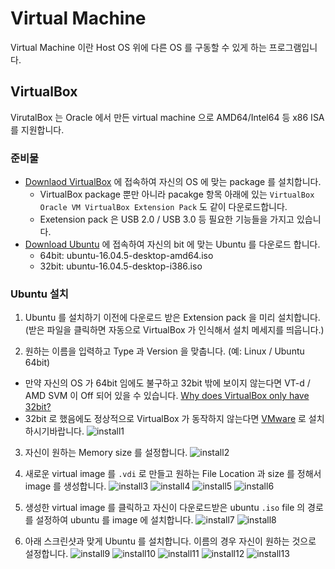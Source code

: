 # Virtual Machine
Virtual Machine 이란 Host OS 위에 다른 OS 를 구동할 수 있게 하는 프로그램입니다.

## VirtualBox
VirutalBox 는 Oracle 에서 만든 virtual machine 으로 AMD64/Intel64 등 x86 ISA 를 
지원합니다.

### 준비물
* [Downlaod VirtualBox] 에 접속하여 자신의 OS 에 맞는 package 를 설치합니다.
  * VirtualBox package 뿐만 아니라 pacakge 항목 아래에 있는 `VirtualBox Oracle VM VirtualBox Extension Pack` 
  도 같이 다운로드합니다.
  * Exetension pack 은 USB 2.0 / USB 3.0 등 필요한 기능들을 가지고 있습니다.
* [Download Ubuntu] 에 접속하여 자신의 bit 에 맞는 Ubuntu 를 다운로드 합니다.
  * 64bit: ubuntu-16.04.5-desktop-amd64.iso
  * 32bit: ubuntu-16.04.5-desktop-i386.iso

### Ubuntu 설치
1. Ubuntu 를 설치하기 이전에 다운로드 받은 Extension pack 을 미리 설치합니다. 
(받은 파일을 클릭하면 자동으로 VirtualBox 가 인식해서 설치 메세지를 띄웁니다.)

2. 원하는 이름을 입력하고 Type 과 Version 을 맞춥니다. (예: Linux / Ubuntu 64bit)
  * 만약 자신의 OS 가 64bit 임에도 불구하고 32bit 밖에 보이지 않는다면 
VT-d / AMD SVM 이 Off 되어 있을 수 있습니다. [Why does VirtualBox only have 32bit?]
  * 32bit 로 했음에도 정상적으로 VirtualBox 가 동작하지 않는다면 [VMware] 로 설치하시기바랍니다. 
![install1][install1]

3. 자신이 원하는 Memory size 를 설정합니다.
![install2][install2] 

4. 새로운 virtual image 를 `.vdi` 로 만들고 원하는 File Location 과 size 를 정해서 image 를 생성합니다. 
![install3][install3] 
![install4][install4] 
![install5][install5] 
![install6][install6] 

5. 생성한 virtual image 를 클릭하고 자신이 다운로드받은 ubuntu `.iso` file 의 경로를 설정하여 ubuntu 를 image 에 설치합니다. 
![install7]
![install8][install8]

6. 아래 스크린샷과 맞게 Ubuntu 를 설치합니다. 이름의 경우 자신이 원하는 것으로 설정합니다. 
![install9][install9] 
![install10][install10] 
![install11][install11] 
![install12][install12] 
![install13][install13] 


[Downlaod VirtualBox]:https://www.virtualbox.org/wiki/Downloads
[Download Ubuntu]:http://releases.ubuntu.com/16.04/
[Why does VirtualBox only have 32bit?]:https://superuser.com/questions/866962/why-does-virtualbox-only-have-32-bit-option-no-64-bit-option-on-windows-7
[VMware]: http://empty


[install1]:https://github.com/jafffy/linux_usage_wiki/blob/master/image/virtual/ubuntu1.png
[install2]:https://github.com/jafffy/linux_usage_wiki/blob/master/image/virtual/ubuntu2.png
[install3]:https://github.com/jafffy/linux_usage_wiki/blob/master/image/virtual/ubuntu3.png
[install4]:https://github.com/jafffy/linux_usage_wiki/blob/master/image/virtual/ubuntu4.png
[install5]:https://github.com/jafffy/linux_usage_wiki/blob/master/image/virtual/ubuntu5.png
[install6]:https://github.com/jafffy/linux_usage_wiki/blob/master/image/virtual/ubuntu6.png
[install7]:https://github.com/jafffy/linux_usage_wiki/blob/master/image/virtual/ubuntu7.png
[install8]:https://github.com/jafffy/linux_usage_wiki/blob/master/image/virtual/ubuntu8.png
[install9]:https://github.com/jafffy/linux_usage_wiki/blob/master/image/virtual/ubuntu9.png
[install10]:https://github.com/jafffy/linux_usage_wiki/blob/master/image/virtual/ubuntu10.png
[install11]:https://github.com/jafffy/linux_usage_wiki/blob/master/image/virtual/ubuntu11.png
[install12]:https://github.com/jafffy/linux_usage_wiki/blob/master/image/virtual/ubuntu12.png
[install13]:https://github.com/jafffy/linux_usage_wiki/blob/master/image/virtual/ubuntu13.png
